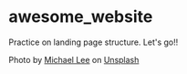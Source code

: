 # awesome_website
Practice on landing page structure. Let's go!!



Photo by <a href="https://unsplash.com/@guoshiwushuang?utm_content=creditCopyText&utm_medium=referral&utm_source=unsplash">Michael Lee</a> on <a href="https://unsplash.com/photos/soccer-field-6J7eIvNwttQ?utm_content=creditCopyText&utm_medium=referral&utm_source=unsplash">Unsplash</a>
  